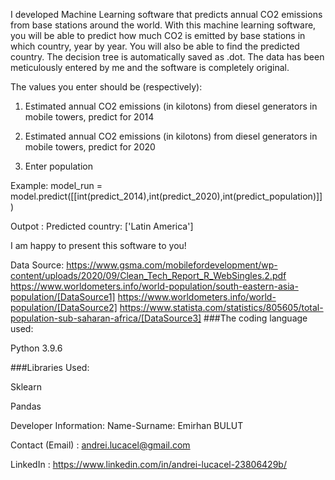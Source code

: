 I developed Machine Learning software that predicts annual CO2 emissions from base stations around the world. With this machine learning software, you will be able to predict how much CO2 is emitted by base stations in which country, year by year. You will also be able to find the predicted country. The decision tree is automatically saved as .dot. The data has been meticulously entered by me and the software is completely original.

The values you enter should be (respectively):

1) Estimated annual CO2 emissions (in kilotons) from diesel generators in mobile towers, predict for 2014

2) Estimated annual CO2 emissions (in kilotons) from diesel generators in mobile towers, predict for 2020

3) Enter population

Example: model_run = model.predict([[int(predict_2014),int(predict_2020),int(predict_population)]])

Outpot : Predicted country: ['Latin America']

I am happy to present this software to you!

Data Source: https://www.gsma.com/mobilefordevelopment/wp-content/uploads/2020/09/Clean_Tech_Report_R_WebSingles.2.pdf https://www.worldometers.info/world-population/south-eastern-asia-population/[DataSource1] https://www.worldometers.info/world-population/[DataSource2] https://www.statista.com/statistics/805605/total-population-sub-saharan-africa/[DataSource3] ###The coding language used:

Python 3.9.6

###Libraries Used:

Sklearn

Pandas

Developer Information:
Name-Surname: Emirhan BULUT

Contact (Email) : andrei.lucacel@gmail.com

LinkedIn : https://www.linkedin.com/in/andrei-lucacel-23806429b/
